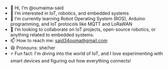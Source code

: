 - 👋 Hi, I’m @oumaima-said
- 👀 I’m interested in IoT, robotics, and embedded systems
- 🌱 I’m currently learning Robot Operating System (ROS), Arduino programming, and IoT protocols like MQTT and LoRaWAN
- 💞️ I’m looking to collaborate on IoT projects, open-source robotics, or anything related to embedded systems.
- 📫 How to reach me: said34ouma@gmail.com
- 😄 Pronouns: she/her
- ⚡ Fun fact:  I'm diving into the world of IoT, and I love experimenting with smart devices and figuring out how everything connects!

<!---
oumaima-said/oumaima-said is a ✨ special ✨ repository because its `README.md` (this file) appears on your GitHub profile.
You can click the Preview link to take a look at your changes.
--->
